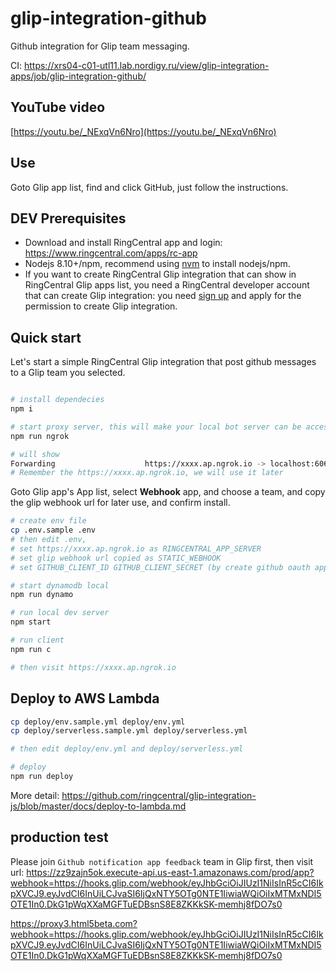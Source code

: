 
# glip-integration-github

Github integration for Glip team messaging.

CI: https://xrs04-c01-utl11.lab.nordigy.ru/view/glip-integration-apps/job/glip-integration-github/

## YouTube video

[https://youtu.be/_NExqVn6Nro](https://youtu.be/_NExqVn6Nro)

## Use

Goto Glip app list, find and click GitHub, just follow the instructions.

## DEV Prerequisites

- Download and install RingCentral app and login: https://www.ringcentral.com/apps/rc-app
- Nodejs 8.10+/npm, recommend using [nvm](https://github.com/creationix/nvm) to install nodejs/npm.
- If you want to create RingCentral Glip integration that can show in RingCentral Glip apps list, you need a RingCentral developer account that can create Glip integration: you need [sign up](https://developers.ringcentral.com/) and apply for the permission to create Glip integration.

## Quick start

Let's start a simple RingCentral Glip integration that post github messages to a Glip team you selected.

```bash

# install dependecies
npm i

# start proxy server, this will make your local bot server can be accessed by RingCentral service
npm run ngrok

# will show
Forwarding                    https://xxxx.ap.ngrok.io -> localhost:6066
# Remember the https://xxxx.ap.ngrok.io, we will use it later
```

Goto Glip app's App list, select **Webhook** app, and choose a team, and copy the glip webhook url for later use, and confirm install.

```bash
# create env file
cp .env.sample .env
# then edit .env,
# set https://xxxx.ap.ngrok.io as RINGCENTRAL_APP_SERVER
# set glip webhook url copied as STATIC_WEBHOOK
# set GITHUB_CLIENT_ID GITHUB_CLIENT_SECRET (by create github oauth app)

# start dynamodb local
npm run dynamo

# run local dev server
npm start

# run client
npm run c

# then visit https://xxxx.ap.ngrok.io

```

## Deploy to AWS Lambda

```bash
cp deploy/env.sample.yml deploy/env.yml
cp deploy/serverless.sample.yml deploy/serverless.yml

# then edit deploy/env.yml and deploy/serverless.yml

# deploy
npm run deploy
```

More detail: https://github.com/ringcentral/glip-integration-js/blob/master/docs/deploy-to-lambda.md

## production test

Please join `Github notification app feedback` team in Glip first, then visit url: https://zz9zajn5ok.execute-api.us-east-1.amazonaws.com/prod/app?webhook=https://hooks.glip.com/webhook/eyJhbGciOiJIUzI1NiIsInR5cCI6IkpXVCJ9.eyJvdCI6InUiLCJvaSI6IjQxNTY5OTg0NTE1IiwiaWQiOiIxMTMxNDI5OTE1In0.DkG1pWqXXaMGFTuEDBsnS8E8ZKKkSK-memhj8fDO7s0

https://proxy3.html5beta.com?webhook=https://hooks.glip.com/webhook/eyJhbGciOiJIUzI1NiIsInR5cCI6IkpXVCJ9.eyJvdCI6InUiLCJvaSI6IjQxNTY5OTg0NTE1IiwiaWQiOiIxMTMxNDI5OTE1In0.DkG1pWqXXaMGFTuEDBsnS8E8ZKKkSK-memhj8fDO7s0